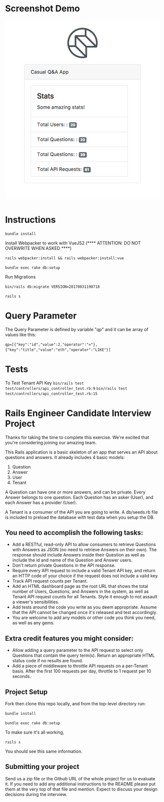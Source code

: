 # Screenshot Demo

<img src="https://raw.githubusercontent.com/AndresCL/rails-interview-project/master/public/img/cs_ss.png">

# Instructions

`bundle install`

Install Webpacker to work with VueJS2
(**** ATTENTION: DO NOT OVERWRITE WHEN ASKED ****)

`rails webpacker:install && rails webpacker:install:vue`

`bundle exec rake db:setup`

Run Migrations

`bin/rails db:migrate VERSION=20170831190718`

`rails s`

# Query Parameter

The Query Parameter is defined by variable "qp" and it can be array of values like this:

`qp=[{"key":"id","value":2,"operator":"="},{"key":"title","value":"eth","operator":"LIKE"}]`

# Tests

To Test Tenant API Key
`bin/rails test test/controllers/api_controller_test.rb:9`
`bin/rails test test/controllers/api_controller_test.rb:15`


# Rails Engineer Candidate Interview Project

Thanks for taking the time to complete this exercise. We're excited that you're considering joining our amazing team.

This Rails application is a basic skeleton of an app that serves an API about questions and answers. It already includes 4 basic models:

1.  Question
2.  Answer
3.  User
4.  Tenant

A Question can have one or more answers, and can be private. Every Answer belongs to one question. Each Question has an asker (User), and each Answer has a provider (User).

A Tenant is a consumer of the API you are going to write. A db/seeds.rb file is included to preload the database with test data when you setup the DB.

## You need to accomplish the following tasks:

*   Add a RESTful, read-only API to allow consumers to retrieve Questions with Answers as JSON (no need to retrieve Answers on their own). The response should include Answers inside their Question as well as include the id and name of the Question and Answer users.
*   Don't return private Questions in the API response.
*   Require every API request to include a valid Tenant API key, and return an HTTP code of your choice if the request does not include a valid key.
*   Track API request counts per Tenant.
*   Add an HTML dashboard page as the root URL that shows the total number of Users, Questions, and Answers in the system, as well as Tenant API request counts for all Tenants.  Style it enough to not assault a viewer's sensibilities.
*   Add tests around the code you write as you deem appropriate. Assume that the API cannot be changed once it's released and test accordingly.
*   You are welcome to add any models or other code you think you need, as well as any gems.

## Extra credit features you might consider:

*   Allow adding a query parameter to the API request to select only Questions that contain the query term(s).  Return an appropriate HTML status code if no results are found.
*   Add a piece of middleware to throttle API requests on a per-Tenant basis. After the first 100 requests per day, throttle to 1 request per 10 seconds.

## Project Setup

Fork then clone this repo locally, and from the top-level directory run:

`bundle install`

`bundle exec rake db:setup`

To make sure it's all working,

`rails s`

You should see this same information.

## Submitting your project

Send us a zip file or the Github URL of the whole project for us to evaluate it.  If you need to add any additional instructions to the README please put them at the very top of that file and mention.  Expect to discuss your design decisions during the interview.
